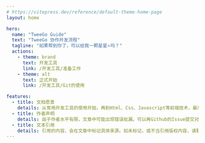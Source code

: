 ```yaml
---
# https://vitepress.dev/reference/default-theme-home-page
layout: home

hero:
  name: "TweeGo Guide"
  text: "TweeGo 协作开发流程"
  tagline: "如果帮到你了，可以给我一颗星星⭐吗？"
  actions:
    - theme: brand
      text: 开发工具
      link: /开发工具/准备工作
    - theme: alt
      text: 正式开始
      link: /开发工具/Git的使用

features:
  - title: 文档愿景
    details: 从常用开发工具的使用开始，再到Html、Css、Javascript等前端技术，最后再讲解如何使用TweeGo做团队开发。
  - title: 作者声明
    details: 由于作者水平有限，文章中可能出现错误纰漏。可以再Github的Issue提交对于内容的疑虑。
  - title: 文本引用
    details: 引用的内容，会在文章中标记具体来源。如未标记，或不当引用版权内容，请联系我。
---
```


